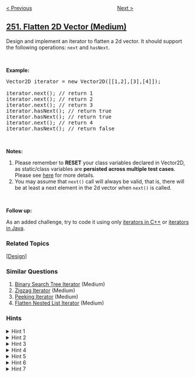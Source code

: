 <!--|This file generated by command(leetcode description); DO NOT EDIT.    |-->
<!--+----------------------------------------------------------------------+-->
<!--|@author    openset <openset.wang@gmail.com>                           |-->
<!--|@link      https://github.com/openset                                 |-->
<!--|@home      https://github.com/openset/leetcode                        |-->
<!--+----------------------------------------------------------------------+-->

[< Previous](../count-univalue-subtrees "Count Univalue Subtrees")
　　　　　　　　　　　　　　　　
[Next >](../meeting-rooms "Meeting Rooms")

## [251. Flatten 2D Vector (Medium)](https://leetcode.com/problems/flatten-2d-vector "展开二维向量")

<p>Design and implement an iterator to flatten a 2d vector. It should support the following operations: <code>next</code> and <code>hasNext</code>.</p>

<p>&nbsp;</p>

<p><b>Example:</b></p>

<pre>
Vector2D iterator = new Vector2D([[1,2],[3],[4]]);

iterator.next(); // return 1
iterator.next(); // return 2
iterator.next(); // return 3
iterator.hasNext(); // return true
iterator.hasNext(); // return true
iterator.next(); // return 4
iterator.hasNext(); // return false
</pre>

<p>&nbsp;</p>

<p><strong>Notes:</strong></p>

<ol>
	<li>Please remember to <b>RESET</b> your class variables declared in Vector2D, as static/class variables are <b>persisted across multiple test cases</b>. Please see <a href="https://leetcode.com/faq/" target="_blank">here</a> for more details.</li>
	<li>You may assume that <code>next()</code> call will always be valid, that is, there will be at least a next element in the 2d vector when <code>next()</code> is called.</li>
</ol>

<p>&nbsp;</p>

<p><b>Follow up:</b></p>

<p>As an added challenge, try to code it using only <a href="http://www.cplusplus.com/reference/iterator/iterator/" target="_blank">iterators in C++</a> or <a href="http://docs.oracle.com/javase/7/docs/api/java/util/Iterator.html" target="_blank">iterators in Java</a>.</p>

### Related Topics
  [[Design](../../tag/design/README.md)]

### Similar Questions
  1. [Binary Search Tree Iterator](../binary-search-tree-iterator) (Medium)
  1. [Zigzag Iterator](../zigzag-iterator) (Medium)
  1. [Peeking Iterator](../peeking-iterator) (Medium)
  1. [Flatten Nested List Iterator](../flatten-nested-list-iterator) (Medium)

### Hints
<details>
<summary>Hint 1</summary>
How many variables do you need to keep track?
</details>

<details>
<summary>Hint 2</summary>
Two variables is all you need. Try with <code>x</code> and <code>y</code>.
</details>

<details>
<summary>Hint 3</summary>
Beware of empty rows. It could be the first few rows.
</details>

<details>
<summary>Hint 4</summary>
To write correct code, think about the <a href="https://en.wikipedia.org/wiki/Invariant_(computer_science)" target="_blank">invariant</a> to maintain. What is it?
</details>

<details>
<summary>Hint 5</summary>
The invariant is <code>x</code> and <code>y</code> must always point to a valid point in the 2d vector. Should you maintain your invariant <i>ahead of time</i> or <i>right when you need it</i>?
</details>

<details>
<summary>Hint 6</summary>
Not sure? Think about how you would implement <code>hasNext()</code>. Which is more complex?
</details>

<details>
<summary>Hint 7</summary>
Common logic in two different places should be refactored into a common method.
</details>
